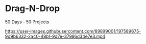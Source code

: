 # Drag-N-Drop
50 Days - 50 Projects


https://user-images.githubusercontent.com/89899001/197589675-9d9b6332-2a40-48b1-9d7e-37986d34e7e3.mp4

